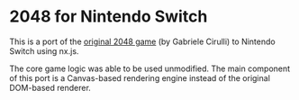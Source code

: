 # 2048 for Nintendo Switch

This is a port of the [original 2048 game](https://github.com/gabrielecirulli/2048) (by Gabriele Cirulli) to Nintendo Switch using nx.js.

The core game logic was able to be used unmodified. The main component of this port is a Canvas-based rendering engine instead of the original DOM-based renderer.
